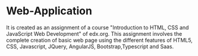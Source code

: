 # Web-Application
It is created as an assignment of a course "Introduction to HTML, CSS and JavaScript Web Development" of edx.org. This assignment involves the complete creation of basic web page using the different features of HTML5, CSS, Javascript, JQuery, AngularJS, Bootstrap,Typescript and Saas. 
